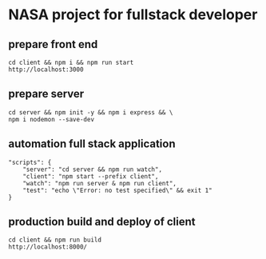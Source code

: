 # NASA project for fullstack developer

## prepare front end
    cd client && npm i && npm run start
    http://localhost:3000

## prepare server
    cd server && npm init -y && npm i express && \
    npm i nodemon --save-dev

## automation full stack application
    "scripts": {
        "server": "cd server && npm run watch",
        "client": "npm start --prefix client",
        "watch": "npm run server & npm run client",
        "test": "echo \"Error: no test specified\" && exit 1"
    }

## production build and deploy of client
    cd client && npm run build
    http://localhost:8000/


